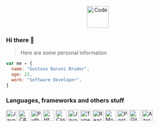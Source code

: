 <div align="center">
  <img width="60px" alt="Code" src="https://user-images.githubusercontent.com/50843660/184546746-fa0fc823-784a-4f86-9dc8-d87576b1b7e3.png" />
</div>

### Hi there 👋

> Here are some personal information

```javascript
var me = {
  name: "Gustavo Baroni Bruder",
  age: 22,
  work: "Software Developer",
}
```

### Languages, frameworks and others stuff
<div align="left">
	<img width="30px" alt="Java" src="https://cdn.jsdelivr.net/gh/devicons/devicon/icons/java/java-original.svg" />
	<img width="30px" alt="C#" src="https://cdn.jsdelivr.net/gh/devicons/devicon/icons/csharp/csharp-original.svg" />
	<img width="30px" alt="Python" src="https://cdn.jsdelivr.net/gh/devicons/devicon/icons/python/python-original.svg" />
	<img width="30px" alt="Html" src="https://cdn.jsdelivr.net/gh/devicons/devicon/icons/html5/html5-original.svg" />
	<img width="30px" alt="Css" src="https://cdn.jsdelivr.net/gh/devicons/devicon/icons/css3/css3-original.svg" />
	<img width="30px" alt="JavaScript" src="https://cdn.jsdelivr.net/gh/devicons/devicon/icons/javascript/javascript-original.svg" />
	<img width="30px" alt="TypeScript" src="https://cdn.jsdelivr.net/gh/devicons/devicon/icons/typescript/typescript-original.svg" />
	<img width="30px" alt="React" src="https://cdn.jsdelivr.net/gh/devicons/devicon/icons/react/react-original.svg" />
	<img width="30px" alt="MongoDB" src="https://cdn.jsdelivr.net/gh/devicons/devicon/icons/mongodb/mongodb-original.svg" />
	<img width="30px" alt="PostgreSQL" src="https://cdn.jsdelivr.net/gh/devicons/devicon/icons/postgresql/postgresql-original.svg" />
	<img width="30px" alt="Git" src="https://cdn.jsdelivr.net/gh/devicons/devicon/icons/git/git-original.svg" />
	<img width="30px" alt="Azure" src="https://cdn.jsdelivr.net/gh/devicons/devicon/icons/azure/azure-original.svg" />
</div>
